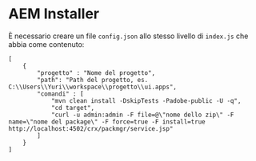 # AEM Installer
È necessario creare un file `config.json` allo stesso livello di `index.js` che abbia come contenuto:

```
[
    {
        "progetto" : "Nome del progetto",
        "path": "Path del progetto, es. C:\\Users\\Yuri\\workspace\\progetto\\ui.apps",
        "comandi" : [
            "mvn clean install -DskipTests -Padobe-public -U -q",
            "cd target",
            "curl -u admin:admin -F file=@\"nome dello zip\" -F name=\"nome del package\" -F force=true -F install=true http://localhost:4502/crx/packmgr/service.jsp"
        ]
    }
]
```
